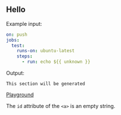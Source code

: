 <a id=""></a>
## Hello

Example input:

```yaml
on: push
jobs:
  test:
    runs-on: ubuntu-latest
    steps:
      - run: echo ${{ unknown }}
```

Output:

```
This section will be generated
```

[Playground](https://rhysd.github.io/actionlint/#THIS_URL_WILL_BE_UPDATED)

The `id` attribute of the `<a>` is an empty string.

